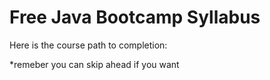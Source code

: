 # Free Java Bootcamp Syllabus

Here is the course path to completion: 

*remeber you can skip ahead if you want

